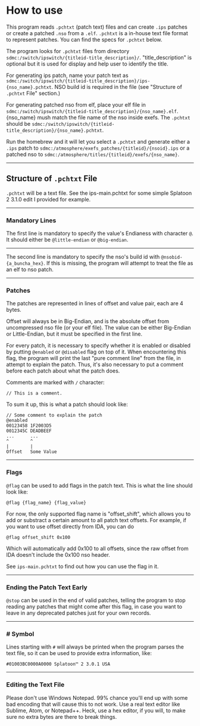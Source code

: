 # How to use

This program reads `.pchtxt` (patch text) files and can create `.ips` patches or create a patched `.nso` from a `.elf`. `.pchtxt` is a in-house text file format to represent patches. You can find the specs for `.pchtxt` below.

The program looks for `.pchtxt` files from directory `sdmc:/switch/ipswitch/{titleid-title_description}/`. "title_description" is optional but it is used for display and help user to identify the title.

For generating ips patch, name your patch text as `sdmc:/switch/ipswitch/{titleid-title_description}/ips-{nso_name}.pchtxt`. NSO build id is required in the file (see "Structure of `.pchtxt` File" section.)

For generating patched nso from elf, place your elf file in `sdmc:/switch/ipswitch/{titleid-title_description}/{nso_name}.elf`. {nso_name} mush match the file name of the nso inside exefs. The `.pchtxt` should be `sdmc:/switch/ipswitch/{titleid-title_description}/{nso_name}.pchtxt`. 

Run the homebrew and it will let you select a `.pchtxt` and generate either a `.ips` patch to `sdmc:/atmosphere/exefs_patches/{titleid}/{nsoid}.ips` or a patched nso to `sdmc:/atmosphere/titles/{titleid}/exefs/{nso_name}`.

---
## Structure of `.pchtxt` File
`.pchtxt` will be a text file. See the ips-main.pchtxt for some simple Splatoon 2 3.1.0 edit I provided for example.

---
### Mandatory Lines
The first line is mandatory to specify the value's Endianess with character `@`. It should either be `@little-endian` or `@big-endian`.

---
The second line is mandatory to specify the nso's build id with `@nsobid-{a_buncha_hex}`. If this is missing, the program will attempt to treat the file as an elf to nso patch.

---
### Patches
The patches are represented in lines of offset and value pair, each are 4 bytes. 

Offset will always be in Big-Endian, and is the absolute offset from uncompressed nso file (or your elf file). The value can be either Big-Endian or Little-Endian, but it must be specified in the first line.

For every patch, it is necessary to specify whether it is enabled or disabled by putting `@enabled` or `@disabled` flag on top of it. When encountering this flag, the program will print the last "pure comment line" from the file, in attempt to explain the patch. Thus, it's also necessary to put a comment before each patch about what the patch does.

Comments are marked with `/` character:

```// This is a comment.```

To sum it up, this is what a patch should look like:

```
// Some comment to explain the patch
@enabled
00123458 1F2003D5
0012345C DEADBEEF
...      ...
^        ^
|        |
Offset   Some Value
```

---
### Flags
`@flag` can be used to add flags in the patch text. This is what the line should look like:

`@flag {flag_name} {flag_value}`

For now, the only supported flag name is "offset_shift", which allows you to add or substract a certain amount to all patch text offsets. For example, if you want to use offset directly from IDA, you can do

```@flag offset_shift 0x100```

Which will automatically add 0x100 to all offsets, since the raw offset from IDA doesn't include the 0x100 nso header.

See `ips-main.pchtxt` to find out how you can use the flag in it.

---
### Ending the Patch Text Early
`@stop` can be used in the end of valid patches, telling the program to stop reading any patches that might come after this flag, in case you want to leave in any deprecated patches just for your own records.

---
### # Symbol
Lines starting with `#` will always be printed when the program parses the text file, so it can be used to provide extra information, like:

```#01003BC0000A0000 Splatoon™ 2 3.0.1 USA```

---
### Editing the Text File
Please don't use Windows Notepad. 99% chance you'll end up with some bad encoding that will cause this to not work. Use a real text editor like Sublime, Atom, or Notepad++. Heck, use a hex editor, if you will, to make sure no extra bytes are there to break things.

